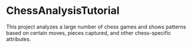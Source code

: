 # ChessAnalysisTutorial
This project analyzes a large number of chess games and shows patterns based on certain moves, pieces captured, and other chess-specific attributes.
